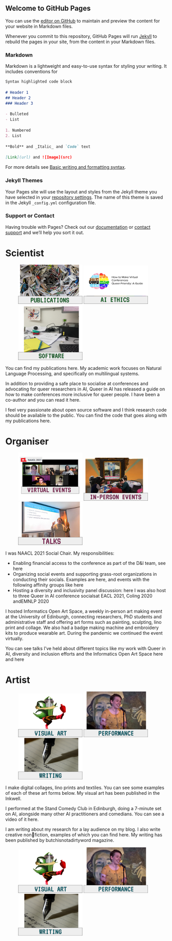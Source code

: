 ## Welcome to GitHub Pages

You can use the [editor on GitHub](https://github.com/webersab/portfolio/edit/gh-pages/index.md) to maintain and preview the content for your website in Markdown files.

Whenever you commit to this repository, GitHub Pages will run [Jekyll](https://jekyllrb.com/) to rebuild the pages in your site, from the content in your Markdown files.

### Markdown

Markdown is a lightweight and easy-to-use syntax for styling your writing. It includes conventions for

```markdown
Syntax highlighted code block

# Header 1
## Header 2
### Header 3

- Bulleted
- List

1. Numbered
2. List

**Bold** and _Italic_ and `Code` text

[Link](url) and ![Image](src)
```

For more details see [Basic writing and formatting syntax](https://docs.github.com/en/github/writing-on-github/getting-started-with-writing-and-formatting-on-github/basic-writing-and-formatting-syntax).

### Jekyll Themes

Your Pages site will use the layout and styles from the Jekyll theme you have selected in your [repository settings](https://github.com/webersab/portfolio/settings/pages). The name of this theme is saved in the Jekyll `_config.yml` configuration file.

### Support or Contact

Having trouble with Pages? Check out our [documentation](https://docs.github.com/categories/github-pages-basics/) or [contact support](https://support.github.com/contact) and we’ll help you sort it out.

# Scientist
<figure class="third">
	<img src="images/publications_thumbnail.png" alt="drawing" width="200"/>
	<img src="images/ai_ethics_thumbnail.png" alt="drawing" width="200"/>
	<img src="images/software_thumbnail.png" alt="drawing" width="200"/>
</figure>
		
You can find my publications here. My academic work focuses on Natural Language Processing, and specifically on multilingual systems.

In addition to providing a safe place to socialise at conferences and advocating for queer researchers in AI, Queer in AI has released a guide on how to make conferences more inclusive for queer people. I have been a co-author and you can read it here.
		
I feel very passionate about open source software and I think research code should be available to the public. You can find the code that goes along with my publications here.

# Organiser
<figure class="third">
	<img src="images/virtual_events_thumbnail.png" alt="drawing" width="200"/>
	<img src="images/in_person_events_thumbnail.png" alt="drawing" width="200"/>
	<img src="images/talks_thumbnail.png" alt="drawing" width="200"/>
</figure>

I was NAACL 2021 Social Chair. My responsibilities:
- Enabling financial access to the conference as part of the D&I team, see here
- Organizing social events and supporting grass-root organizations in conducting their socials. Examples are here, and events with the following affinity groups like here
- Hosting a diversity and inclusivity panel discussion: here
I was also host to three Queer in AI conference socialsat EACL 2021, Coling 2020 andEMNLP 2020

I hosted Informatics Open Art Space, a weekly in-person art making event at the University of Edinburgh, connecting researchers, PhD students and administrative staff and offering art forms such as painting, sculpting, lino print and collage. We also had a badge making machine and embroidery kits to produce wearable art. During the pandemic we continued the event virtually. 

You can see talks I’ve held about different topics like my work with Queer in AI, diversity and inclusion efforts and the Informatics Open Art Space here and here

# Artist
<figure class="third">
	<img src="images/visual_art_thumbnail.png" alt="drawing" width="200"/>
	<img src="images/performance_thunbnail.png" alt="drawing" width="200"/>
	<img src="images/writing_thumbnail.png" alt="drawing" width="200"/>
</figure>

I make digital collages, lino prints and textiles. You can see some examples of each of these art forms below. My visual art has been published in the Inkwell.

I performed at the Stand Comedy Club in Edinburgh, doing a 7-minute set on AI, alongside many other AI practitioners and comedians. You can see a video of it here.

I am writing about my research for a lay audience on my blog. I also write creative nonfiction, examples of which you can find here. My writing has been published by butchisnotadirtyword magazine.

<figure class="third">
	<img src="images/visual_art_thumbnail.png" alt="drawing" width="200"/>
	<img src="images/performance_thunbnail.png" alt="drawing" width="200"/>
	<img src="images/writing_thumbnail.png" alt="drawing" width="200"/>
</figure>
